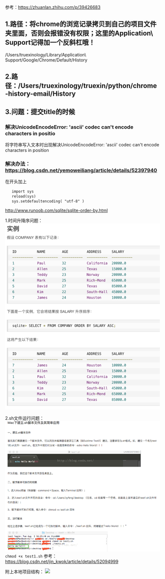 参考：https://zhuanlan.zhihu.com/p/39426683
## 1.路径：将chrome的浏览记录拷贝到自己的项目文件夹里面，否则会报错没有权限；这里的Application\ Support记得加一个反斜杠哦！
/Users/truexinology/Library/Application\ Support/Google/Chrome/Default/History

## 2.路径：/Users/truexinology/truexin/python/chrome-history-email/History

## 3.问题：提交title的时候
 ### 解决UnicodeEncodeError: 'ascii' codec can't encode characters in positio
  将字符串写入文本时出现解决UnicodeEncodeError: 'ascii' codec can't encode characters in position
 ### 解决办法：https://blog.csdn.net/yemoweiliang/article/details/52397940
  在开头加上
 ``` 
    import sys
    reload(sys)
    sys.setdefaultencoding( "utf-8" )
  ```
  
http://www.runoob.com/sqlite/sqlite-order-by.html

1.时间升降序问题：
![](.readme_images/4014725b.png)

2.sh文件运行问题：
![](.readme_images/bec5b3a8.png)
```chmod +x test1.sh```
参考：https://blog.csdn.net/jin_kwok/article/details/52094999


附上本地项目结构：
![](.readme_images/8e5b16d8.png)
